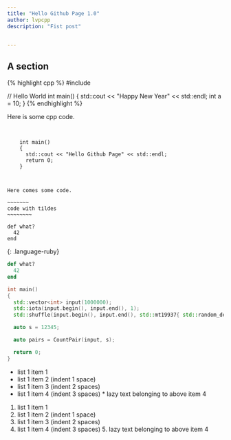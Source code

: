 ```yaml
---
title: "Hello Github Page 1.0"
author: lvpcpp
description: "Fist post"


---
```




## A section


{% highlight cpp %}
#include <iostream>

// Hello World
int main()
{
    std::cout << "Happy New Year" << std::endl;
    int a = 10;
}
{% endhighlight %}



Here is some cpp code.

<pre>
  <code class="cpp">

    int main()
    {
      std::cout << "Hello Github Page" << std::endl;
      return 0;
    }

  </code>
</pre>



~~~~~~~~
Here comes some code.
~~~~~~~~


~~~~~~~~~~~~
~~~~~~~
code with tildes
~~~~~~~~
~~~~~~~~~~~~~~~~~~

~~~
def what?
  42
end
~~~
{: .language-ruby}




~~~ ruby
def what?
  42
end
~~~


~~~ cpp
int main()
{
  std::vector<int> input(1000000);
  std::iota(input.begin(), input.end(), 1);
  std::shuffle(input.begin(), input.end(), std::mt19937{ std::random_device{}() });

  auto s = 12345;

  auto pairs = CountPair(input, s);

  return 0;
}
~~~

* list 1 item 1
 * list 1 item 2 (indent 1 space)
  * list 1 item 3 (indent 2 spaces)
   * list 1 item 4  (indent 3 spaces)
    * lazy text belonging to above item 4

1. list 1 item 1
 2. list 1 item 2 (indent 1 space)
  3. list 1 item 3 (indent 2 spaces)
   4. list 1 item 4  (indent 3 spaces)
    5. lazy text belonging to above item 4